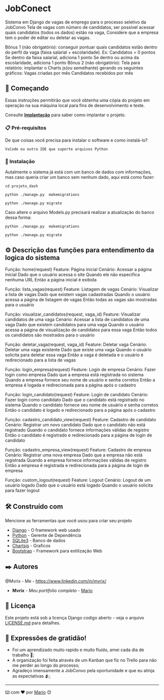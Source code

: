 # JobConect


Sistema em Django de vagas de emprego para o processo seletivo da JobConvo
Tela de vagas com número de candidatos, ser possível acessar quais candidatos (todos os dados) estão na vaga, Considere que a empresa tem o poder de editar ou deletar as vagas.

Bônus 1 (não obrigatório): conseguir pontuar quais candidatos estão dentro do perfil da vaga (faixa salarial + escolaridade). Ex:
Candidatos = 0 pontos
Se dentro da faixa salarial, adiciona 1 ponto
Se dentro ou acima da escolaridade, adiciona 1 ponto
Bônus 2 (não obrigatório): Tela para relatório: implantar o Charts js(ou semelhante) gerando os seguintes gráficos:
Vagas criadas por mês
Candidatos recebidos por mês

## 🚀 Começando

Essas instruções permitirão que você obtenha uma cópia do projeto em operação na sua máquina local para fins de desenvolvimento e teste.

Consulte **[Implantação](#-implanta%C3%A7%C3%A3o)** para saber como implantar o projeto.

### 📋 Pré-requisitos

De que coisas você precisa para instalar o software e como instalá-lo?

```
VsCode ou outra IDE que suporte arquivos Python
```

### 🔧 Instalação

Autalmente o sistema já está com um banco de dados com informações, mas caso queria criar um banco sem nenhum dado, aqui está como fazer:

```
cd projeto_dash

python ./manage.py  makemigrations

python ./manage.py migrate
```

Caso altere o arquivo Models.py precisará realizar a atualização do banco dessa forma:

```
python ./manage.py  makemigrations

python ./manage.py migrate
```


## ⚙️ Descrição das funções para entendimento da logica do sistema

Função: home(request)
        Feature: Página inicial
            Cenário: Acessar a página inicial
                Dado que o usuário acessa o site
                Quando ele não especifica nenhuma URL
                Então a página inicial é exibida

Função: lista_vagas(request)
    Feature: Listagem de vagas
        Cenário: Visualizar a lista de vagas
            Dado que existem vagas cadastradas
            Quando o usuário acessa a página de listagem de vagas
            Então todas as vagas são mostradas para o usuário

Função: visualizar_candidatos(request, vaga_id)
    Feature: Visualizar candidatos de uma vaga
        Cenário: Acessar a lista de candidatos de uma vaga
            Dado que existem candidatos para uma vaga
            Quando o usuário acessa a página de visualização de candidatos para essa vaga
            Então todos os candidatos são mostrados para o usuário

Função: deletar_vaga(request, vaga_id)
    Feature: Deletar vaga
        Cenário: Deletar uma vaga existente
            Dado que existe uma vaga
            Quando o usuário solicita para deletar essa vaga
            Então a vaga é deletada e o usuário é redirecionado para a lista de vagas

Função: login_empresa(request)
    Feature: Login de empresa
        Cenário: Fazer login como empresa
            Dado que a empresa está registrada no sistema
            Quando a empresa fornece seu nome de usuário e senha corretos
            Então a empresa é logada e redirecionada para a página após o cadastro

Função: login_candidato(request)
    Feature: Login de candidato
        Cenário: Fazer login como candidato
            Dado que o candidato está registrado no sistema
            Quando o candidato fornece seu nome de usuário e senha corretos
            Então o candidato é logado e redirecionado para a página após o cadastro
            
Função: cadastro_candidato_view(request)
        Feature: Cadastro de candidato
            Cenário: Registrar um novo candidato
                Dado que o candidato não está registrado
                Quando o candidato fornece informações válidas de registro
                Então o candidato é registrado e redirecionado para a página de login de candidato

Função: cadastro_empresa_view(request)
    Feature: Cadastro de empresa
        Cenário: Registrar uma nova empresa
            Dado que a empresa não está registrada
            Quando a empresa fornece informações válidas de registro
            Então a empresa é registrada e redirecionada para a página de login de empresa

Função: custom_logout(request)
    Feature: Logout
        Cenário: Logout de um usuário logado
            Dado que o usuário está logado
            Quando o usuário solicita para fazer logout

## 🛠️ Construído com

Mencione as ferramentas que você usou para criar seu projeto

* [Django](https://docs.djangoproject.com/en/4.2/) - O framework web usado
* [Python](https://docs.python.org/3/) - Gerente de Dependência
* [SQLite3](https://www.sqlite.org/docs.html) - Banco de dados
* [Chartsjs](https://www.chartjs.org/docs/latest/) - Graficos
* [Bootstrap](https://getbootstrap.com/docs/5.3/getting-started/introduction/) - Framework para estilização Web

## ✒️ Autores

@Mvrix - Me - https://www.linkedin.com/in/mvrix/

* **Mvrix** - *Meu portifolio completo* - [Mario](https://github.com/mvrix)

## 📄 Licença

Este projeto está sob a licença Django codigo aberto - veja o arquivo [LICENSE.md](https://docs.djangoproject.com/pt-br/4.2/faq/general/) para detalhes.

## 🎁 Expressões de gratidão!

* Foi um aprendizado muito rapido e muito fluido, amei cada dia de trabalho 📢;
* A organização foi feita através de um Kanban que fiz no Trello para não me perder ao longo do processo;
* Agradeço imensamente a JobConvo pela oportunidade e que eu atinja as expectativas 🫂;



---
⌨️ com ❤️ por [Mario](https://github.com/mvrix) 😊
